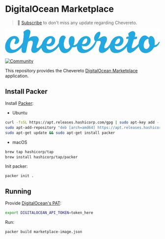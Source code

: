 # DigitalOcean Marketplace

> 🔔 [Subscribe](https://chevereto.com/go/newsletter) to don't miss any update regarding Chevereto.

[![Chevereto](LOGO.svg)](https://chevereto.com)

[![Community](https://img.shields.io/badge/chevereto.com/go-community-blue?style=flat-square)](https://chevereto.com/go/community)

This repository provides the Chevereto [DigitalOcean Marketplace](https://chevereto.com/go/digitalocean) application.

## Install Packer

Install [Packer](https://learn.hashicorp.com/tutorials/packer/get-started-install-cli):

* Ubuntu

```sh
curl -fsSL https://apt.releases.hashicorp.com/gpg | sudo apt-key add -
sudo apt-add-repository "deb [arch=amd64] https://apt.releases.hashicorp.com $(lsb_release -cs) main"
sudo apt-get update && sudo apt-get install packer
```

* macOS

```sh
brew tap hashicorp/tap
brew install hashicorp/tap/packer
```

Init packer:

```sh
packer init .
```

## Running

Provide [DigitalOcean's PAT](https://docs.digitalocean.com/reference/api/create-personal-access-token/):

```sh
export DIGITALOCEAN_API_TOKEN=token_here
```

Run:

```sh
packer build marketplace-image.json
```
